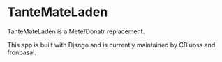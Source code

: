 # TanteMateLaden
TanteMateLaden is a Mete/Donatr replacement.

This app is built with Django and is currently maintained by CBluoss and fronbasal.
